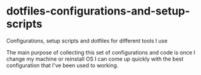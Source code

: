 # dotfiles-configurations-and-setup-scripts
Configurations, setup scripts and  dotfiles for different tools I use

The main purpose of collecting this set of configurations and code is once I change my machine or reinstall OS I can come up 
quickly with the best configuration that I've been used to working.
